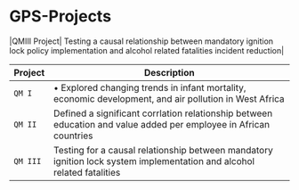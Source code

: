 # GPS-Projects
|QMIII Project| Testing a causal relationship between mandatory ignition lock policy implementation and alcohol related fatalities incident reduction|

| Project | Description |
| --- | --- |
| `QM I` |  •	Explored changing trends in infant mortality, economic development, and air pollution in West Africa  |
| `QM II` |  Defined a significant corrlation relationship between education and value added per employee in African countries |
| `QM III` |  Testing for a causal relationship between mandatory ignition lock system implementation and alcohol related fatalities |
